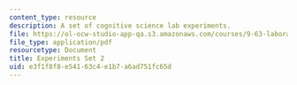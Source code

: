 ```yaml
---
content_type: resource
description: A set of cognitive science lab experiments.
file: https://ol-ocw-studio-app-qa.s3.amazonaws.com/courses/9-63-laboratory-in-cognitive-science-fall-2002/e3f1f8f8e54163c4e1b7a6ad751fc65d_experiment_2.pdf
file_type: application/pdf
resourcetype: Document
title: Experiments Set 2
uid: e3f1f8f8-e541-63c4-e1b7-a6ad751fc65d
---
```

